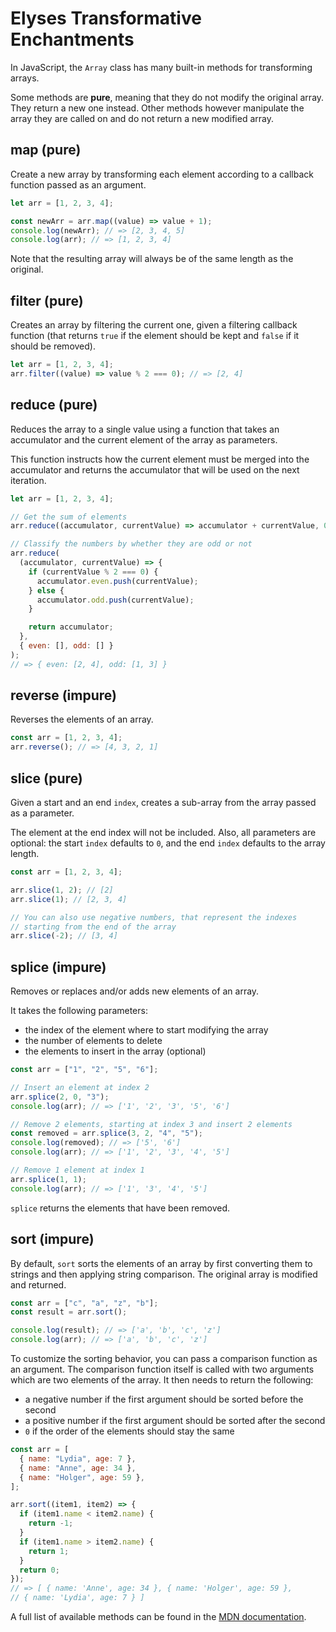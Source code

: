 # Elyses Transformative Enchantments

In JavaScript, the `Array` class has many built-in methods for transforming arrays.

Some methods are **pure**, meaning that they do not modify the original array. They return a new one instead. Other methods however manipulate the array they are called on and do not return a new modified array.

## map (pure)

Create a new array by transforming each element according to a callback function passed as an argument.

```js
let arr = [1, 2, 3, 4];

const newArr = arr.map((value) => value + 1);
console.log(newArr); // => [2, 3, 4, 5]
console.log(arr); // => [1, 2, 3, 4]
```

Note that the resulting array will always be of the same length as the original.

## filter (pure)

Creates an array by filtering the current one, given a filtering callback function (that returns `true` if the element should be kept and `false` if it should be removed).

```js
let arr = [1, 2, 3, 4];
arr.filter((value) => value % 2 === 0); // => [2, 4]
```

## reduce (pure)

Reduces the array to a single value using a function that takes an accumulator and the current element of the array as parameters.

This function instructs how the current element must be merged into the accumulator and returns the accumulator that will be used on the next iteration.

```js
let arr = [1, 2, 3, 4];

// Get the sum of elements
arr.reduce((accumulator, currentValue) => accumulator + currentValue, 0); // => 10

// Classify the numbers by whether they are odd or not
arr.reduce(
  (accumulator, currentValue) => {
    if (currentValue % 2 === 0) {
      accumulator.even.push(currentValue);
    } else {
      accumulator.odd.push(currentValue);
    }

    return accumulator;
  },
  { even: [], odd: [] }
);
// => { even: [2, 4], odd: [1, 3] }
```

## reverse (impure)

Reverses the elements of an array.

```js
const arr = [1, 2, 3, 4];
arr.reverse(); // => [4, 3, 2, 1]
```

## slice (pure)

Given a start and an end `index`, creates a sub-array from the array passed as a parameter.

The element at the end index will not be included. Also, all parameters are optional: the start `index` defaults to `0`, and the end `index` defaults to the array length.

```js
const arr = [1, 2, 3, 4];

arr.slice(1, 2); // [2]
arr.slice(1); // [2, 3, 4]

// You can also use negative numbers, that represent the indexes
// starting from the end of the array
arr.slice(-2); // [3, 4]
```

## splice (impure)

Removes or replaces and/or adds new elements of an array.

It takes the following parameters:

- the index of the element where to start modifying the array
- the number of elements to delete
- the elements to insert in the array (optional)

```js
const arr = ["1", "2", "5", "6"];

// Insert an element at index 2
arr.splice(2, 0, "3");
console.log(arr); // => ['1', '2', '3', '5', '6']

// Remove 2 elements, starting at index 3 and insert 2 elements
const removed = arr.splice(3, 2, "4", "5");
console.log(removed); // => ['5', '6']
console.log(arr); // => ['1', '2', '3', '4', '5']

// Remove 1 element at index 1
arr.splice(1, 1);
console.log(arr); // => ['1', '3', '4', '5']
```

`splice` returns the elements that have been removed.

## sort (impure)

By default, `sort` sorts the elements of an array by first converting them to strings and then applying string comparison. The original array is modified and returned.

```js
const arr = ["c", "a", "z", "b"];
const result = arr.sort();

console.log(result); // => ['a', 'b', 'c', 'z']
console.log(arr); // => ['a', 'b', 'c', 'z']
```

To customize the sorting behavior, you can pass a comparison function as an argument. The comparison function itself is called with two arguments which are two elements of the array. It then needs to return the following:

- a negative number if the first argument should be sorted before the second
- a positive number if the first argument should be sorted after the second
- `0` if the order of the elements should stay the same

```js
const arr = [
  { name: "Lydia", age: 7 },
  { name: "Anne", age: 34 },
  { name: "Holger", age: 59 },
];

arr.sort((item1, item2) => {
  if (item1.name < item2.name) {
    return -1;
  }
  if (item1.name > item2.name) {
    return 1;
  }
  return 0;
});
// => [ { name: 'Anne', age: 34 }, { name: 'Holger', age: 59 },
// { name: 'Lydia', age: 7 } ]
```

A full list of available methods can be found in the [MDN documentation](https://developer.mozilla.org/en-US/docs/Web/JavaScript/Reference/Global_Objects/Array#instance_methods).
